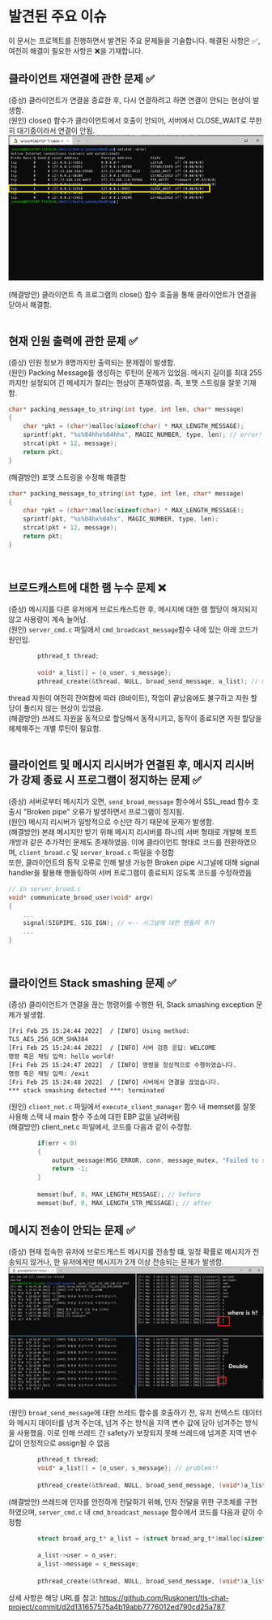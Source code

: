# 발견된 주요 이슈
이 문서는 프로젝트를 진행하면서 발견된 주요 문제들을 기술합니다. 해결된 사항은 ✅, 여전히 해결이 필요한 사항은 ❌을 기재합니다.  

## 클라이언트 재연결에 관한 문제 ✅
(증상) 클라이언트가 연결을 종료한 후, 다시 연결하려고 하면 연결이 안되는 현상이 발생함.<br />
(원인) close() 함수가 클라이언트에서 호출이 안되어, 서버에서 CLOSE_WAIT로 무한히 대기중이라서 연결이 안됨. <br />
<img src="images/close-wait-issue.png" alt="drawing"/>

(해결방안) 클라이언트 측 프로그램의 close() 함수 호출을 통해 클라이언트가 연결을 닫아서 해결함.<br />
<br />

## 현재 인원 출력에 관한 문제 ✅ 
(증상) 인원 정보가 8명까지만 출력되는 문제점이 발생함. <br />
(원인) Packing Message를 생성하는 루틴이 문제가 있었음. 메시지 길이를 최대 255까지만 설정되어 긴 메세지가 잘리는 현상이 존재하였음. 즉, 포맷 스트링을 잘못 기재함.<br />
```c
char* packing_message_to_string(int type, int len, char* message)
{
    char *pkt = (char*)malloc(sizeof(char) * MAX_LENGTH_MESSAGE);
    sprintf(pkt, "%s%04hhx%04hhx", MAGIC_NUMBER, type, len); // error!
    strcat(pkt + 12, message);
    return pkt;
}
```
(해결방안) 포맷 스트링을 수정해 해결함 <br />
```c
char* packing_message_to_string(int type, int len, char* message)
{
    char *pkt = (char*)malloc(sizeof(char) * MAX_LENGTH_MESSAGE);
    sprintf(pkt, "%s%04hx%04hx", MAGIC_NUMBER, type, len);
    strcat(pkt + 12, message);
    return pkt;
}
```
<br />

## 브로드캐스트에 대한 램 누수 문제 ❌
(증상) 메시지를 다른 유저에게 브로드캐스트한 후, 메시지에 대한 램 할당이 해지되지 않고 사용량이 계속 늘어남.<br />
(원인) <code>server_cmd.c</code> 파일에서 <code>cmd_broadcast_message</code>함수 내에 있는 아래 코드가 원인임.<br />
```c
        pthread_t thread;

        void* a_list[] = {o_user, s_message};
        pthread_create(&thread, NULL, broad_send_message, a_list); // memory allocation!
```
thread 자원이 여전히 잔여함에 따라 (8바이트), 작업이 끝났음에도 불구하고 자원 할당이 풀리지 않는 현상이 있었음.<br />
(해결방안) 쓰레드 자원을 동적으로 할당해서 동작시키고, 동작이 종료되면 자원 할당을 헤제해주는 개별 루틴이 필요함. <br />
<br />

## 클라이언트 및 메시지 리시버가 연결된 후, 메시지 리시버가 강제 종료 시 프로그램이 정지하는 문제 ✅
(증상) 서버로부터 메시지가 오면, <code>send_broad_message</code> 함수에서 SSL_read 함수 호출시 "Broken pipe" 오류가 발생하면서 프로그램이 정지됨. <br />
(원인) 메시지 리시버가 일방적으로 수신만 하기 때문에 문제가 발생함. <br />
(해결방안) 본래 메시지만 받기 위해 메시지 리시버를 하나의 서버 형태로 개발해 포트 개방과 같은 추가적인 문제도 존재하였음. 이에 클라이언트 형태로 코드를 전환하였으며, <code>client_broad.c</code> 및 <code>server_broad.c</code> 파일을 수정함<br />
또한, 클라이언트의 동작 오류로 인해 발생 가능한 Broken pipe 시그널에 대해 signal handler을 활용해 핸들링하여 서버 프로그램이 종료되지 않도록 코드를 수정하였음<br />
```c
// in server_broad.c
void* communicate_broad_user(void* argv)
{
    ...
    signal(SIGPIPE, SIG_IGN); // <-- 시그널에 대한 핸들러 추가
    ...
}
```

<br />

## 클라이언트 Stack smashing 문제 ✅
(증상) 클라이언트가 연결을 끊는 명령어를 수행한 뒤, Stack smashing exception 문제가 발생함. <br />

```log
[Fri Feb 25 15:24:44 2022]  / [INFO] Using method: TLS_AES_256_GCM_SHA384
[Fri Feb 25 15:24:44 2022]  / [INFO] 서버 검증 응답: WELCOME
명령 혹은 채팅 입력: hello world!
[Fri Feb 25 15:24:47 2022]  / [INFO] 명령을 정상적으로 수행하였습니다.
명령 혹은 채팅 입력: /exit
[Fri Feb 25 15:24:48 2022]  / [INFO] 서버에서 연결을 끊었습니다.
*** stack smashing detected ***: terminated
```
(원인) <code>client_net.c</code> 파일에서 <code>execute_client_manager</code> 함수 내 memset를 잘못 사용해 스택 내 main 함수 주소에 대한 EBP 값을 날려버림 <br />
(해결방안) client_net.c</code> 파일에서, 코드를 다음과 같이 수정함. <br />

```c
        if(err < 0)
        {
            output_message(MSG_ERROR, conn, message_mutex, "Failed to send the handshake message!\n");
            return -1;
        }

        memset(buf, 0, MAX_LENGTH_MESSAGE); // before
        memset(buf, 0, MAX_LENGTH_STR_MESSAGE); // after
```

## 메시지 전송이 안되는 문제 ✅
(증상) 현재 접속한 유저에 브로드캐스트 메시지를 전송할 떄, 일정 확률로 메시지가 전송되지 않거나, 한 유저에게만 메시지가 2개 이상 전송되는 문제가 발생함. <br />
<img src="images/issue.png" alt="drawing"/>

(원인) <code>broad_send_message</code>에 대한 쓰레드 함수를 호출하기 전, 유저 컨텍스트 데이터와 메시지 데이터를 넘겨 주는데, 넘겨 주는 방식을 지역 변수 값에 담아 넘겨주는 방식을 사용했음. 이로 인해 쓰레드 간 safety가 보장되지 못해 쓰레드에 넘겨준 지역 변수 값이 안정적으로 assign될 수 없음
```c
        pthread_t thread;
        void* a_list[] = {o_user, s_message}; // problem!!

        pthread_create(&thread, NULL, broad_send_message, (void*)a_list);
```

(해결방안) 쓰레드에 인자를 안전하게 전달하기 위해, 인자 전달을 위한 구조체를 구현하였으며, <code>server_cmd.c</code> 내 <code>cmd_broadcast_message</code> 함수에서 코드를 다음과 같이 수정함<br />
```c
        struct broad_arg_t* a_list = (struct broad_arg_t*)malloc(sizeof(struct broad_arg_t));

        a_list->user = o_user;
        a_list->message = s_message;

        pthread_create(&thread, NULL, broad_send_message, (void*)a_list);
```

상세 사항은 해당 URL를 참고: https://github.com/Ruskonert/tls-chat-project/commit/d2d131657575a4b19abb7776012ed790cd25a787<br />